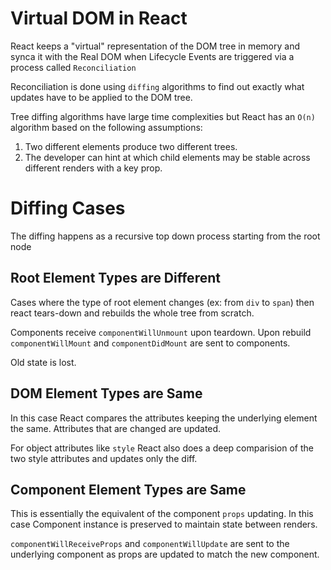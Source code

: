 # Virtual DOM in React

React keeps a "virtual" representation of the DOM tree in memory and synca it with the Real DOM when Lifecycle Events are triggered via a process called `Reconciliation`

Reconciliation is done using `diffing` algorithms to find out exactly what updates have to be applied to the DOM tree.

Tree diffing algorithms have large time complexities but React has an `O(n)` algorithm based on the following assumptions:
1. Two different elements produce two different trees.
2. The developer can hint at which child elements may be stable across different renders with a key prop.

# Diffing Cases

The diffing happens as a recursive top down process starting from the root node

## Root Element Types are Different
Cases where the type of root element changes (ex: from `div` to `span`) then react tears-down and rebuilds the whole tree from scratch. 

Components receive `componentWillUnmount` upon teardown. Upon rebuild `componentWillMount` and `componentDidMount` are sent to components. 

Old state is lost.

## DOM Element Types are Same

In this case React compares the attributes keeping the underlying element the same. Attributes that are changed are updated.

For object attributes like `style` React also does a deep comparision of the two style attributes and updates only the diff.

## Component Element Types are Same

This is essentially the equivalent of the component `props` updating. In this case Component instance is preserved to maintain state between renders.

`componentWillReceiveProps` and `componentWillUpdate` are sent to the underlying component as props are updated to match the new component.

